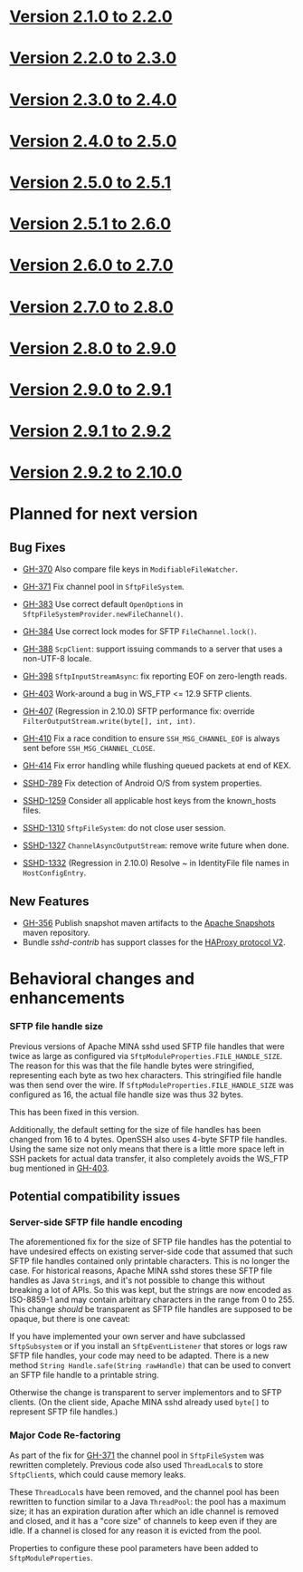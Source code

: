 # [Version 2.1.0 to 2.2.0](./docs/changes/2.2.0.md)

# [Version 2.2.0 to 2.3.0](./docs/changes/2.3.0.md)

# [Version 2.3.0 to 2.4.0](./docs/changes/2.4.0.md)

# [Version 2.4.0 to 2.5.0](./docs/changes/2.5.0.md)

# [Version 2.5.0 to 2.5.1](./docs/changes/2.5.1.md)

# [Version 2.5.1 to 2.6.0](./docs/changes/2.6.0.md)

# [Version 2.6.0 to 2.7.0](./docs/changes/2.7.0.md)

# [Version 2.7.0 to 2.8.0](./docs/changes/2.8.0.md)

# [Version 2.8.0 to 2.9.0](./docs/changes/2.9.0.md)

# [Version 2.9.0 to 2.9.1](./docs/changes/2.9.1.md)

# [Version 2.9.1 to 2.9.2](./docs/changes/2.9.2.md)

# [Version 2.9.2 to 2.10.0](./docs/changes/2.10.0.md)

# Planned for next version

## Bug Fixes

* [GH-370](https://github.com/apache/mina-sshd/issues/370) Also compare file keys in `ModifiableFileWatcher`.
* [GH-371](https://github.com/apache/mina-sshd/issues/371) Fix channel pool in `SftpFileSystem`.
* [GH-383](https://github.com/apache/mina-sshd/issues/383) Use correct default `OpenOption`s in `SftpFileSystemProvider.newFileChannel()`.
* [GH-384](https://github.com/apache/mina-sshd/issues/384) Use correct lock modes for SFTP `FileChannel.lock()`.
* [GH-388](https://github.com/apache/mina-sshd/issues/388) `ScpClient`: support issuing commands to a server that uses a non-UTF-8 locale.
* [GH-398](https://github.com/apache/mina-sshd/issues/398) `SftpInputStreamAsync`: fix reporting EOF on zero-length reads.
* [GH-403](https://github.com/apache/mina-sshd/issues/403) Work-around a bug in WS_FTP <= 12.9 SFTP clients.
* [GH-407](https://github.com/apache/mina-sshd/issues/407) (Regression in 2.10.0) SFTP performance fix: override `FilterOutputStream.write(byte[], int, int)`.
* [GH-410](https://github.com/apache/mina-sshd/issues/410) Fix a race condition to ensure `SSH_MSG_CHANNEL_EOF` is always sent before `SSH_MSG_CHANNEL_CLOSE`.
* [GH-414](https://github.com/apache/mina-sshd/issues/414) Fix error handling while flushing queued packets at end of KEX.

* [SSHD-789](https://issues.apache.org/jira/browse/SSHD-789) Fix detection of Android O/S from system properties.
* [SSHD-1259](https://issues.apache.org/jira/browse/SSHD-1259) Consider all applicable host keys from the known_hosts files.
* [SSHD-1310](https://issues.apache.org/jira/browse/SSHD-1310) `SftpFileSystem`: do not close user session.
* [SSHD-1327](https://issues.apache.org/jira/browse/SSHD-1327) `ChannelAsyncOutputStream`: remove write future when done.
* [SSHD-1332](https://issues.apache.org/jira/browse/SSHD-1332) (Regression in 2.10.0) Resolve ~ in IdentityFile file names in `HostConfigEntry`.

## New Features

* [GH-356](https://github.com/apache/mina-sshd/issues/356) Publish snapshot maven artifacts to the [Apache Snapshots](https://repository.apache.org/content/repositories/snapshots) maven repository.
* Bundle _sshd-contrib_ has support classes for the [HAProxy protocol V2](https://www.haproxy.org/download/2.7/doc/proxy-protocol.txt).

# Behavioral changes and enhancements

### SFTP file handle size

Previous versions of Apache MINA sshd used SFTP file handles that were twice
as large as configured via `SftpModuleProperties.FILE_HANDLE_SIZE`. The reason for
this was that the file handle bytes were stringified, representing each byte
as two hex characters. This stringified file handle was then send over the wire.
If `SftpModuleProperties.FILE_HANDLE_SIZE` was configured as 16, the actual file
handle size was thus 32 bytes.

This has been fixed in this version.

Additionally, the default setting for the size of file handles has been changed
from 16 to 4 bytes. OpenSSH also uses 4-byte SFTP file handles. Using the same
size not only means that there is a little more space left in SSH packets for
actual data transfer, it also completely avoids the WS_FTP bug mentioned in
[GH-403](https://github.com/apache/mina-sshd/issues/403).

## Potential compatibility issues

### Server-side SFTP file handle encoding

The aforementioned fix for the size of SFTP file handles has the potential to
have undesired effects on existing server-side code that assumed that such SFTP
file handles contained only printable characters. This is no longer the case. For
historical reasons, Apache MINA sshd stores these SFTP file handles as Java
`String`s, and it's not possible to change this without breaking a lot of APIs.
So this was kept, but the strings are now encoded as ISO-8859-1 and may
contain arbitrary characters in the range from 0 to 255. This change
*should* be transparent as SFTP file handles are supposed to be opaque, but
there is one caveat:

If you have implemented your own server and have subclassed `SftpSubsystem` or
if you install an `SftpEventListener` that stores or logs raw SFTP file handles,
your code may need to be adapted. There is a new method
`String Handle.safe(String rawHandle)` that can be used to convert an SFTP file
handle to a printable string.

Otherwise the change is transparent to server implementors and to SFTP clients.
(On the client side, Apache MINA sshd already used `byte[]` to represent SFTP
file handles.) 

### Major Code Re-factoring

As part of the fix for [GH-371](https://github.com/apache/mina-sshd/issues/371)
the channel pool in `SftpFileSystem` was rewritten completely. Previous code also
used `ThreadLocal`s to store `SftpClient`s, which could cause memory leaks.

These `ThreadLocal`s have been removed, and the channel pool has been rewritten
to function similar to a Java `ThreadPool`: the pool has a maximum size; it has
an expiration duration after which an idle channel is removed and closed, and
it has a "core size" of channels to keep even if they are idle. If a channel is
closed for any reason it is evicted from the pool.

Properties to configure these pool parameters have been added to `SftpModuleProperties`.